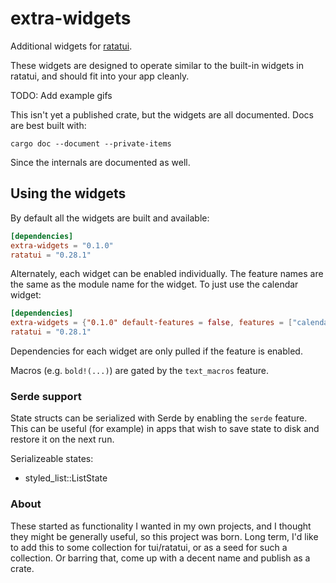 # extra-widgets

Additional widgets for [ratatui](https://crates.io/crates/ratatui).

These widgets are designed to operate similar to the built-in widgets in ratatui, and should fit
into your app cleanly.

TODO: Add example gifs

This isn't yet a published crate, but the widgets are all documented. Docs are best built with:

```
cargo doc --document --private-items
```

Since the internals are documented as well.

## Using the widgets
By default all the widgets are built and available:
```toml
[dependencies]
extra-widgets = "0.1.0"
ratatui = "0.28.1"
```
Alternately, each widget can be enabled individually. The feature names are the same as the
module name for the widget. To just use the calendar widget:
```toml
[dependencies]
extra-widgets = {"0.1.0" default-features = false, features = ["calendar"] }
ratatui = "0.28.1"
```
Dependencies for each widget are only pulled if the feature is enabled.

Macros (e.g. `bold!(...)`) are gated by the `text_macros` feature.

### Serde support

State structs can be serialized with Serde by enabling the `serde` feature. This can be useful
(for example) in apps that wish to save state to disk and restore it on the next run.

Serializeable states:
  * styled_list::ListState

### About
These started as functionality I wanted in my own projects, and I thought they
might be generally useful, so this project was born. Long term, I'd like to add
this to some collection for tui/ratatui, or as a seed for such a collection. Or 
barring that, come up with a decent name and publish as a crate.
